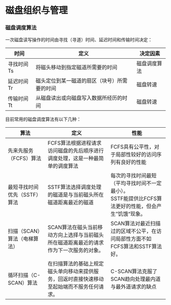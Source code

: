 # 磁盘组织与管理

### 磁盘调度算法

一次磁盘读写操作的时间由寻找（寻道）时间、延迟时间和传输时间决定：

| 时间       | 定义                                         | 决定因素     |
| ---------- | -------------------------------------------- | ------------ |
| 寻找时间Ts | 将磁头移动到指定磁道所需要的时间             | 磁盘调度算法 |
| 延迟时间Tr | 磁头定位到某一磁道的扇区（块号）所需要的时间 | 磁盘转速     |
| 传输时间Tt | 从磁盘读出或向磁盘写入数据所经历的时间       | 磁盘转速     |

目前常用的磁盘调度算法有以下几种：

| 算法                         | 定义                                                         | 性能                                                         |
| ---------------------------- | ------------------------------------------------------------ | ------------------------------------------------------------ |
| 先来先服务（FCFS）算法       | FCFS算法根据进程请求访问磁盘的先后顺序进行调度处理，这是一种最简单的调度算法 | FCFS具有公平性，对于局部性较好的访问序列有良好的性能         |
| 最短寻找时间优先（SSTF）算法 | SSTF算法选择调度处理的磁道是与当前磁头所在磁道距离最近的磁道 | 每次的寻找时间最短（平均寻找时间不一定最小）。<br />SSTF能提供比FCFS算法更好的性能，但会产生”饥饿“现象。 |
| 扫描（SCAN）算法（电梯算法） | SCAN算法在磁头当前移动方向上选择与当前磁头所在磁道距离最近的请求作为下一次服务的对象。 | SCAN算法对最近扫描过的区域不公平，在访问局部性方面不如FCFS算法和SSTF算法好。 |
| 循环扫描（C-SCAN）算法       | 在扫描算法的基础上规定磁头单向移动来提供服务，回返时直接快速移动至起始端而不服务任何请求。 | C-SCAN算法克服了SCAN趋向处理最内道与最外道请求的缺点         |

